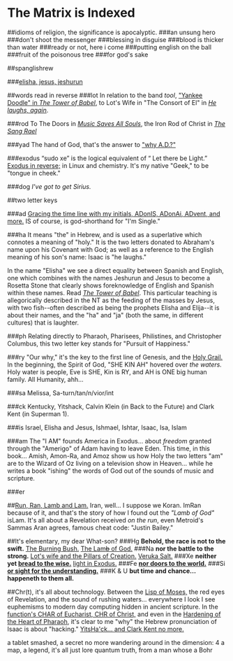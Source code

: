 # The Matrix is Indexed


##idioms of religion, the significance is apocalyptic.
###an unsung hero
###don't shoot the messenger
###blessing in disguise
###blood is thicker than water
###ready or not, here i come
###putting english on the ball
###fruit of the poisonous tree
###for god's sake

##spanglishrew

###[elisha, jesus, jeshurun](the_tower_of_babel.html)

##words read in reverse
###lot
In relation to the band *tool*, ["Yankee Doodle" in *The Tower of Babel*](the_tower_of_babel.html#TOOL), to Lot's Wife in "The Consort of El" in [*He laughs, again*](hamd.md/he_laughs.html#SALT).

###rod
To The Doors in [*Music Saves All Souls*](music_saves_all_souls.html), the Iron Rod of Christ in [*The Sang Rael*](holy_water,_sang_rael.html)

###yad
The hand of God, that's the answer to ["why A.D.?"](the_letter_why.html)

###exodus
 “sudo xe” is the logical equivalent of “ Let there be Light.” [Exodus in reverse;](behold,_the_burning_bush.html#LIGHT) in Linux and chemistry. It's my native "Geek," to be "tongue in cheek." 
 
###dog
*I've got to get Sirius.*

##two letter keys

###ad
[Gracing the time line with my initials, ADonIS, ADonAi, ADvent, and more.](im_single.html)  IS of course, is god-shorthand for "I'm Single."

###ha
It means "the" in Hebrew, and is used as a superlative which connotes a meaning of "holy."  It is the two letters donated to Abraham's name upon his Covenant with God; as well as a reference to the English meaning of his son's name:  Isaac is "he laughs."

In the name "Elisha" we see a direct equality between Spanish and English, one which combines with the names Jeshurun and Jesus to become a Rosetta Stone that clearly shows foreknowledge of English and Spanish within these names.  Read [*The Tower of Babel*](the_tower_of_babel.html).  This particular teaching is allegorically described in the NT as the feeding of the masses by Jesus, with two fish--often described as being the prophets Elisha and Elija--it is about their names, and the "ha" and "ja" (both the same, in different cultures) that is laughter.

###ph
Relating directly to Pharaoh, Pharisees, Philistines, and Christopher Columbus, this two letter key stands for "Pursuit of Happiness."

###ry
"Our why," it's the key to the first line of Genesis, and the [Holy Grail.](holy_water,_sang_rael.html) In the beginning, the Spirit of God, "SHE KIN AH" hovered over *the waters.*  Holy water is people, Eve is SHE, Kin is RY, and AH is ONE big human family.  All Humanity, ahh...

###sa
Melissa, Sa-turn/tan/n/vior/int

###ck
Kentucky, Yitshack, Calvin Klein (in Back to the Future) and Clark Kent (in Superman 1).  

###is
Israel, Elisha and Jesus, Ishmael, Ishtar, Isaac, Isa, Islam

###am
The "I AM" founds America in Exodus... about *freedom* granted through the "Amerigo" of Adam having to leave Eden.  This time, in this book... Amish, Amon-Ra, and Amoz show us how Holy the two letters "am" are to the Wizard of Oz living on a television show in Heaven... while he writes a book "ishing" the words of God out of the sounds of music and scripture.

###er

##[Run, Ran, Lamb and Lam.](the_lamb_of_god.html)
Iran, well... I suppose we Koran.  ImRan because of it, and that's the story of how I found out the *"Lamb of God"* isLam.  It's all about a Revelation received *on the run*, even Metroid's Sammas Aran agrees, famous cheat code: "Justin Bailey."

##It's elementary, my dear What-son?
###Hg
**Behold, the race is not to the swift.** [The Burning Bush.](behold,_the_burning_bush.html) [The Lam~~b~~ of God.](the_lamb_of_god.html)
###Na
**nor the battle to the strong.**  [Lot's wife and the Pillars of Creation.](hamd.md/he_laughs.html)  [Veruka Salt.](bread_for_the_poor.html)
###Xe
**neither yet [bread to the wise.](bread_for_the_poor.html)** [light in Exodus.](chapter1.html)
###Fe
**[nor doors to the world.](holy_water,_sang_rael.html)**
###Si
**[or sight for the understanding.](im_single.html)**
###K & U
**but time and chance... happeneth to them all.**

##Chr(t), it's all about technology.
Between the [Lisp of Moses,](the_encl.html) the red eyes of Revelation, and the sound of rushing waters... everywhere I look I see euphemisms to modern day computing hidden in ancient scripture.  In the [function's CHAR of Eucharist, CHR of Christ,](the_letter_why.html) and even in the [Hardening of the Heart of Pharaoh](expect_the_unexpected.html), it's clear to me "why" the Hebrew pronunciation of Isaac is about "hacking."  [YitsHa'ck... and Clark Kent no more.](the_letter_why.html)

a tablet smashed, a secret no more
wandering around in the dimension: 4
a map, a legend, it's all just lore
quantum truth, from a man whose a Bohr